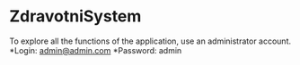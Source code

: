 # ZdravotniSystem

To explore all the functions of the application, use an administrator account.
*Login: admin@admin.com
*Password: admin
